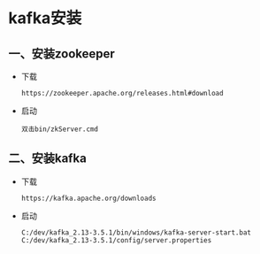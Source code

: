 # kafka安装
## 一、安装zookeeper
- 下载
  ```
  https://zookeeper.apache.org/releases.html#download
  ```
- 启动
  ```
  双击bin/zkServer.cmd
  ```

## 二、安装kafka
- 下载
  ```
  https://kafka.apache.org/downloads
  ```
- 启动
  ```
  C:/dev/kafka_2.13-3.5.1/bin/windows/kafka-server-start.bat  C:/dev/kafka_2.13-3.5.1/config/server.properties
  ```